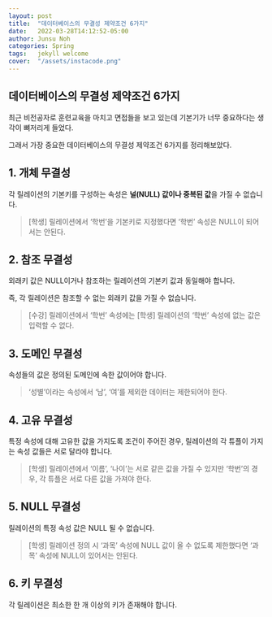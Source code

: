 ```yaml
---
layout: post
title:  "데이터베이스의 무결성 제약조건 6가지"
date:   2022-03-28T14:12:52-05:00
author: Junsu Noh
categories: Spring
tags:	jekyll welcome
cover:  "/assets/instacode.png" 
---
```


## 데이터베이스의 무결성 제약조건 6가지



최근 비전공자로 훈련교육을 마치고 면접들을 보고 있는데 기본기가 너무 중요하다는 생각이 뼈저리게 들었다.

그래서 가장 중요한 데이터베이스의 무결성 제약조건 6가지를 정리해보았다.



## **1. 개체 무결성**

각 릴레이션의 기본키를 구성하는 속성은 **널(NULL) 값이나 중복된 값**을 가질 수 없습니다.

> [학생] 릴레이션에서 ‘학번’을 기본키로 지정했다면 ‘학번’ 속성은 NULL이 되어서는 안된다.



## **2. 참조 무결성**

외래키 값은 NULL이거나 참조하는 릴레이션의 기본키 값과 동일해야 합니다.

즉, 각 릴레이션은 참조할 수 없는 외래키 값을 가질 수 없습니다.

> [수강] 릴레이션에서 ‘학번’ 속성에는 [학생] 릴레이션의 ‘학번’ 속성에 없는 값은 입력할 수 없다.



## **3. 도메인 무결성**

속성들의 값은 정의된 도메인에 속한 값이어야 합니다.

> ‘성별’이라는 속성에서 ‘남’, ‘여’를 제외한 데이터는 제한되어야 한다.



## **4. 고유 무결성**

특정 속성에 대해 고유한 값을 가지도록 조건이 주어진 경우, 릴레이션의 각 튜플이 가지는 속성 값들은 서로 달라야 합니다.

> [학생] 릴레이션에서 ‘이름’, ‘나이’는 서로 같은 값을 가질 수 있지만 ‘학번’의 경우, 각 튜플은 서로 다른 값을 가져야 한다.



## **5. NULL 무결성**

릴레이션의 특정 속성 값은 NULL 될 수 없습니다.

> [학생] 릴레이션 정의 시 ‘과목’ 속성에 NULL 값이 올 수 없도록 제한했다면 ‘과목’ 속성에 NULL이 있어서는 안된다.



## **6. 키 무결성**

각 릴레이션은 최소한 한 개 이상의 키가 존재해야 합니다.






